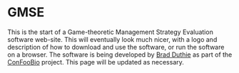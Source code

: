 GMSE
================================================================================


This is the start of a Game-theoretic Management Strategy Evaluation software web-site. This will eventually look much nicer, with a logo and description of how to download and use the software, or run the software on a browser. The software is being developed by [Brad Duthie](http://bradduthie.github.io) as part of the [ConFooBio](https://sti-cs.org/confoobio/) project. This page will be updated as necessary.
